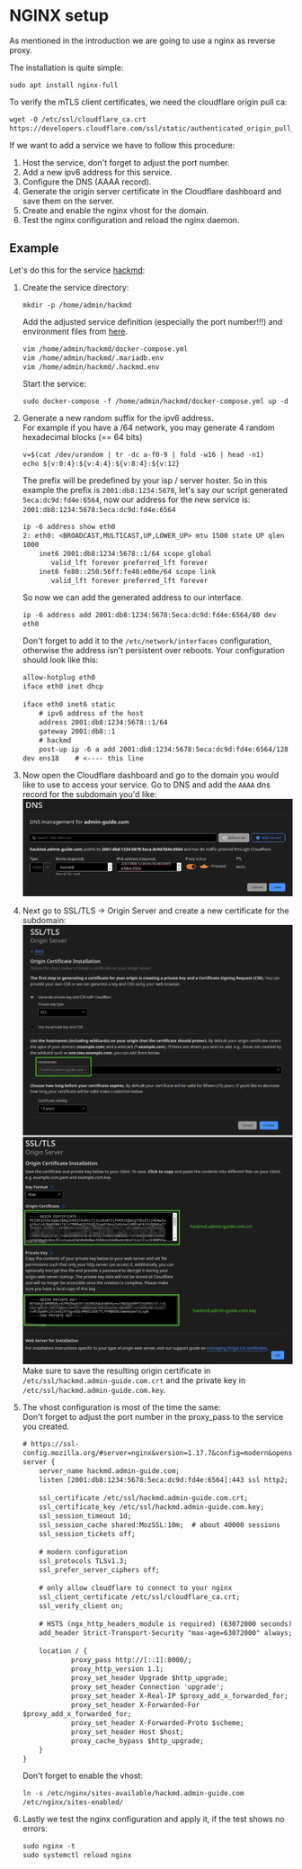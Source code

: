 # NGINX setup

As mentioned in the introduction we are going to use a nginx as reverse proxy.

The installation is quite simple:
```shell
sudo apt install nginx-full
```

To verify the mTLS client certificates, we need the cloudflare origin pull ca:
```shell
wget -O /etc/ssl/cloudflare_ca.crt https://developers.cloudflare.com/ssl/static/authenticated_origin_pull_ca.pem
```

If we want to add a service we have to follow this procedure:

1. Host the service, don't forget to adjust the port number.
2. Add a new ipv6 address for this service.
3. Configure the DNS (AAAA record).
4. Generate the origin server certificate in the Cloudflare dashboard and save them on the server.
5. Create and enable the nginx vhost for the domain.
6. Test the nginx configuration and reload the nginx daemon.

## Example

Let's do this for the service [hackmd](services/hackmd.md):

1. Create the service directory:
   ```shell
   mkdir -p /home/admin/hackmd
   ```
   Add the adjusted service definition (especially the port number!!!) and environment files from [here](services/hackmd.md).
   ```shell
   vim /home/admin/hackmd/docker-compose.yml
   vim /home/admin/hackmd/.mariadb.env
   vim /home/admin/hackmd/.hackmd.env
   ```
   Start the service:
   ```shell
   sudo docker-compose -f /home/admin/hackmd/docker-compose.yml up -d
   ```

2. Generate a new random suffix for the ipv6 address.  
   For example if you have a /64 network, you may generate 4 random hexadecimal blocks (== 64 bits)
   ```shell
   v=$(cat /dev/urandom | tr -dc a-f0-9 | fold -w16 | head -n1)
   echo ${v:0:4}:${v:4:4}:${v:8:4}:${v:12}
   ```
   The prefix will be predefined by your isp / server hoster.
   So in this example the prefix is `2001:db8:1234:5678`, let's say our script generated `5eca:dc9d:fd4e:6564`,
   now our address for the new service is: `2001:db8:1234:5678:5eca:dc9d:fd4e:6564`
   ```shell
   ip -6 address show eth0
   2: eth0: <BROADCAST,MULTICAST,UP,LOWER_UP> mtu 1500 state UP qlen 1000
       inet6 2001:db8:1234:5678::1/64 scope global 
          valid_lft forever preferred_lft forever
       inet6 fe80::250:56ff:fe40:e00e/64 scope link 
          valid_lft forever preferred_lft forever
   ```
   So now we can add the generated address to our interface. 
   ```
   ip -6 address add 2001:db8:1234:5678:5eca:dc9d:fd4e:6564/80 dev eth0
   ```
   Don't forget to add it to the `/etc/network/interfaces` configuration,
   otherwise the address isn't persistent over reboots. Your configuration should look like this:
   ```shell
   allow-hotplug eth0
   iface eth0 inet dhcp
    
   iface eth0 inet6 static
       # ipv6 address of the host
       address 2001:db8:1234:5678::1/64
       gateway 2001:db8::1
       # hackmd
       post-up ip -6 a add 2001:db8:1234:5678:5eca:dc9d:fd4e:6564/128 dev ens18    # <---- this line
   ```
   
3. Now open the Cloudflare dashboard and go to the domain you would like to use to access your service.
   Go to DNS and add the `AAAA` dns record for the subdomain you'd like:
   ![Image of dns record creation](img/nginx/create_dns_record.png)

4. Next go to SSL/TLS -> Origin Server and create a new certificate for the subdomain:
   ![Image of certificate creation](img/nginx/create_certificate.png)
   ![Image 2 of certificate creation](img/nginx/create_certificate2.png)
   Make sure to save the resulting origin certificate in `/etc/ssl/hackmd.admin-guide.com.crt` 
   and the private key in `/etc/ssl/hackmd.admin-guide.com.key`.

5. The vhost configuration is most of the time the same:  
   Don't forget to adjust the port number in the proxy_pass to the service you created.  
   ```nginx
   # https://ssl-config.mozilla.org/#server=nginx&version=1.17.7&config=modern&openssl=1.1.1d&guideline=5.6
   server {
       server_name hackmd.admin-guide.com;
       listen [2001:db8:1234:5678:5eca:dc9d:fd4e:6564]:443 ssl http2;
   
       ssl_certificate /etc/ssl/hackmd.admin-guide.com.crt;
       ssl_certificate_key /etc/ssl/hackmd.admin-guide.com.key;
       ssl_session_timeout 1d;
       ssl_session_cache shared:MozSSL:10m;  # about 40000 sessions
       ssl_session_tickets off;
   
       # modern configuration
       ssl_protocols TLSv1.3;
       ssl_prefer_server_ciphers off;
   
       # only allow cloudflare to connect to your nginx
       ssl_client_certificate /etc/ssl/cloudflare_ca.crt;
       ssl_verify_client on;
   
       # HSTS (ngx_http_headers_module is required) (63072000 seconds)
       add_header Strict-Transport-Security "max-age=63072000" always;
   
       location / {
               proxy_pass http://[::1]:8000/;
               proxy_http_version 1.1;
               proxy_set_header Upgrade $http_upgrade;
               proxy_set_header Connection 'upgrade';
               proxy_set_header X-Real-IP $proxy_add_x_forwarded_for;
               proxy_set_header X-Forwarded-For $proxy_add_x_forwarded_for;
               proxy_set_header X-Forwarded-Proto $scheme;
               proxy_set_header Host $host;
               proxy_cache_bypass $http_upgrade;
       }
   }
   ```
   Don't forget to enable the vhost:
   ```shell
   ln -s /etc/nginx/sites-available/hackmd.admin-guide.com /etc/nginx/sites-enabled/
   ```

6. Lastly we test the nginx configuration and apply it, if the test shows no errors:
   ```shell
   sudo nginx -t
   sudo systemctl reload nginx
   ```
